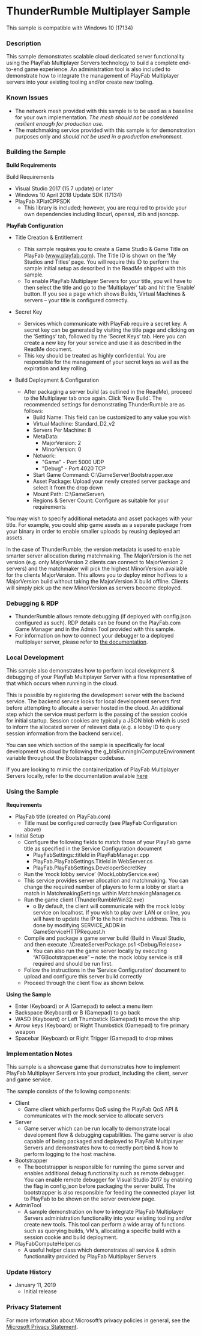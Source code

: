 # ThunderRumble Multiplayer Sample
This sample is compatible with Windows 10 (17134)

### Description

This sample demonstrates scalable cloud dedicated server functionality using the PlayFab Multiplayer Servers technology to build a complete end-to-end game experience.
An administration tool is also included to demonstrate how to integrate the management of PlayFab Multiplayer servers into your existing tooling and/or create new tooling.

### Known Issues

-	The network mesh provided with this sample is to be used as a baseline for your own implementation. _The mesh should not be considered resilient enough for production use._ 
-	The matchmaking service provided with this sample is for demonstration purposes only and _should not be used in a production environment._


### Building the Sample

**Build Requirements**

Build Requirements
* Visual Studio 2017 (15.7 update) or later
* Windows 10 April 2018 Update SDK (17134)
* PlayFab XPlatCPPSDK
  * This library is included; however, you are required to provide your own dependencies including libcurl, openssl, zlib and jsoncpp.

**PlayFab Configuration**

* Title Creation & Entitlement
  * This sample requires you to create a Game Studio & Game Title on PlayFab (www.playfab.com). The Title ID is shown on the ‘My Studios and Titles’ page. You will require this ID to perform the sample initial setup as described in the ReadMe shipped with this sample.
  * To enable PlayFab Multiplayer Servers for your title, you will have to then select the title and go to the ‘Multiplayer’ tab and hit the ‘Enable’ button. If you see a page which shows Builds, Virtual Machines & servers – your title is configured correctly.
* Secret Key
  * Services which communicate with PlayFab require a secret key. A secret key can be generated by visiting the title page and clicking on the ‘Settings’ tab, followed by the ‘Secret Keys’ tab. Here you can create a new key for your service and use it as described in the ReadMe document.
  * This key should be treated as highly confidential. You are responsible for the management of your secret keys as well as the expiration and key rolling.

* Build Deployment & Configuration
  * After packaging a server build (as outlined in the ReadMe), proceed to the Multiplayer tab once again. Click ‘New Build’. The recommended settings for demonstrating ThunderRumble are as follows:
    * Build Name: This field can be customized to any value you wish
    * Virtual Machine: Standard_D2_v2
    * Servers Per Machine: 8
    * MetaData:
      * MajorVersion: 2
      * MinorVersion: 0
    * Network:
      * "Game" - Port 5000 UDP
      * "Debug" - Port 4020 TCP
    * Start Game Command: C:\GameServer\Bootstrapper.exe
    * Asset Package: Upload your newly created server package and select it from the drop down
    * Mount Path: C:\GameServer\
    * Regions & Server Count: Configure as suitable for your requirements
    
You may wish to specify additional metadata and asset packages with your title. For example, you could ship game assets as a separate package from your binary in order to enable smaller uploads by reusing deployed art assets.

In the case of ThunderRumble, the version metadata is used to enable smarter server allocation during matchmaking. The MajorVersion is the net version (e.g. only MajorVersion 2 clients can connect to MajorVersion 2 servers) and the matchmaker will pick the highest MinorVersion available for the clients MajorVersion. This allows you to deploy minor hotfixes to a MajorVersion build without taking the MajorVersion X build offline. Clients will simply pick up the new MinorVersion as servers become deployed.

### Debugging & RDP
  * ThunderRumble allows remote debugging (if deployed with config.json configured as such). RDP details can be found on the PlayFab.com Game Manager and in the Admin Tool provided with this sample.
  * For information on how to connect your debugger to a deployed multiplayer server, please refer to [the documentation](https://api.playfab.com/docs/tutorials/landing-tournaments/allocate-thunderhead).

 ### Local Development

This sample also demonstrates how to perform local development & debugging of your PlayFab Multiplayer Server with a flow representative of that which occurs when running in the cloud.

This is possible by registering the development server with the backend service. The backend service looks for local development servers first before attempting to allocate a server hosted in the cloud. An additional step which the service must perform is the passing of the session cookie for initial startup. Session cookies are typically a JSON blob which is used to inform the allocated server of relevant data (e.g. a lobby ID to query session information from the backend service).

You can see which section of the sample is specifically for local development vs cloud by following the g_bIsRunningInComputeEnvironment variable throughout the Bootstrapper codebase.

If you are looking to mimic the containerization of PlayFab Multiplayer Servers locally, refer to the documentation available [here](https://api.playfab.com/docs/tutorials/landing-tournaments/multiplayer-servers-2.0/debugging-playfab-multiplayer-platform-integration-locally)

 ### Using the Sample
 
**Requirements**
* PlayFab title (created on PlayFab.com)
  * Title must be configured correctly (see PlayFab Configuration above)
* Initial Setup
  * Configure the following fields to match those of your PlayFab game title as specified in the Service Configuration document
    * PlayFabSettings::titleId in PlayFabManager.cpp
    * PlayFab.PlayFabSettings.TitleId in WebServer.cs
    * PlayFab.PlayFabSettings.DeveloperSecretKey
   * Run the ‘mock lobby service’ (MockLobbyService.exe)
    * This service provides server allocation and matchmaking. You can change the required number of players to form a lobby or start a match in MatchmakingSettings within MatchmakingManager.cs
  * Run the game client (ThunderRumbleWin32.exe)
    * o	By default, the client will communicate with the mock lobby service on localhost. If you wish to play over LAN or online, you will have to update the IP to the host machine address. This is done by modifying SERVICE_ADDR in GameServiceHTTPRequest.h
  * Compile and package a game server build (Build in Visual Studio, and then execute .\CreateServerPackage.ps1 <Debug/Release>
    * You can also run the game server locally by executing “ATGBootstrapper.exe” – note: the mock lobby service is still required and should be run first.
  * Follow the instructions in the ‘Service Configuration’ document to upload and configure this server build correctly
  * Proceed through the client flow as shown below.

**Using the Sample**

* Enter (Keyboard) or A (Gamepad) to select a menu item
* Backspace (Keyboard) or B (Gamepad) to go back
* WASD (Keyboard) or Left Thumbstick (Gamepad) to move the ship
* Arrow keys (Keyboard) or Right Thumbstick (Gamepad) to fire primary weapon
* Spacebar (Keyboard) or Right Trigger (Gamepad) to drop mines

### Implementation Notes

This sample is a showcase game that demonstrates how to implement PlayFab Multiplayer Servers into your product, including the client, server and game service.

The sample consists of the following components:
* Client
  * Game client which performs QoS using the PlayFab QoS API & communicates with the mock service to allocate servers
* Server
  * Game server which can be run locally to demonstrate local development flow & debugging capabilities. The game server is also capable of being packaged and deployed to PlayFab Multiplayer Servers and demonstrates how to correctly port bind & how to perform logging to the host machine.
* Bootstrapper
  * The bootstrapper is responsible for running the game server and enables additional debug functionality such as remote debugger. You can enable remote debugger for Visual Studio 2017 by enabling the flag in config.json before packaging the server build. The bootstrapper is also responsible for feeding the connected player list to PlayFab to be shown on the server overview page.
* AdminTool
  * A sample demonstration on how to integrate PlayFab Multiplayer Servers administration functionality into your existing tooling and/or create new tools. This tool can perform a wide array of functions such as querying builds, VM’s, allocating a specific build with a session cookie and build deployment.
* PlayFabComputeHelper.cs
  * A useful helper class which demonstrates all service & admin functionality provided by PlayFab Multiplayer Servers

### Update History

* January 11, 2019
  * Initial release
 
### Privacy Statement

For more information about Microsoft’s privacy policies in general, see the [Microsoft Privacy Statement](https://privacy.microsoft.com/en-us/privacystatement/).
